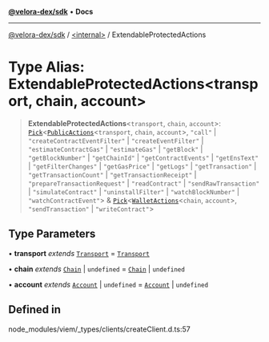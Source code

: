 [**@velora-dex/sdk**](../../README.md) • **Docs**

***

[@velora-dex/sdk](../../globals.md) / [\<internal\>](../README.md) / ExtendableProtectedActions

# Type Alias: ExtendableProtectedActions\<transport, chain, account\>

> **ExtendableProtectedActions**\<`transport`, `chain`, `account`\>: [`Pick`](Pick.md)\<[`PublicActions`](PublicActions.md)\<`transport`, `chain`, `account`\>, `"call"` \| `"createContractEventFilter"` \| `"createEventFilter"` \| `"estimateContractGas"` \| `"estimateGas"` \| `"getBlock"` \| `"getBlockNumber"` \| `"getChainId"` \| `"getContractEvents"` \| `"getEnsText"` \| `"getFilterChanges"` \| `"getGasPrice"` \| `"getLogs"` \| `"getTransaction"` \| `"getTransactionCount"` \| `"getTransactionReceipt"` \| `"prepareTransactionRequest"` \| `"readContract"` \| `"sendRawTransaction"` \| `"simulateContract"` \| `"uninstallFilter"` \| `"watchBlockNumber"` \| `"watchContractEvent"`\> & [`Pick`](Pick.md)\<[`WalletActions`](WalletActions.md)\<`chain`, `account`\>, `"sendTransaction"` \| `"writeContract"`\>

## Type Parameters

• **transport** *extends* [`Transport`](Transport.md) = [`Transport`](Transport.md)

• **chain** *extends* [`Chain`](Chain.md) \| `undefined` = [`Chain`](Chain.md) \| `undefined`

• **account** *extends* [`Account`](Account.md) \| `undefined` = [`Account`](Account.md) \| `undefined`

## Defined in

node\_modules/viem/\_types/clients/createClient.d.ts:57
